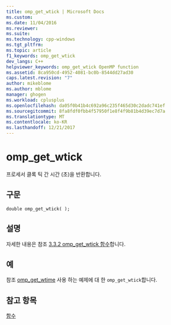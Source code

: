 ```yaml
---
title: omp_get_wtick | Microsoft Docs
ms.custom: 
ms.date: 11/04/2016
ms.reviewer: 
ms.suite: 
ms.technology: cpp-windows
ms.tgt_pltfrm: 
ms.topic: article
f1_keywords: omp_get_wtick
dev_langs: C++
helpviewer_keywords: omp_get_wtick OpenMP function
ms.assetid: 8ca950cd-4952-4081-bc0b-8544dd27ad30
caps.latest.revision: "7"
author: mikeblome
ms.author: mblome
manager: ghogen
ms.workload: cplusplus
ms.openlocfilehash: da05f0b41b4c692a96c235f465d30c2dadc741ef
ms.sourcegitcommit: 8fa8fdf0fbb4f57950f1e8f4f9b81b4d39ec7d7a
ms.translationtype: MT
ms.contentlocale: ko-KR
ms.lasthandoff: 12/21/2017
---
```

# <a name="ompgetwtick"></a>omp_get_wtick
프로세서 클록 틱 간 시간 (초)을 반환합니다.  
  
## <a name="syntax"></a>구문  
  
```  
double omp_get_wtick( );  
```  
  
## <a name="remarks"></a>설명  
 자세한 내용은 참조 [3.3.2 omp_get_wtick 함수](../../../parallel/openmp/3-3-2-omp-get-wtick-function.md)합니다.  
  
## <a name="example"></a>예  
 참조 [omp_get_wtime](../../../parallel/openmp/reference/omp-get-wtime.md) 사용 하는 예제에 대 한 `omp_get_wtick`합니다.  
  
## <a name="see-also"></a>참고 항목  
 [함수](../../../parallel/openmp/reference/openmp-functions.md)